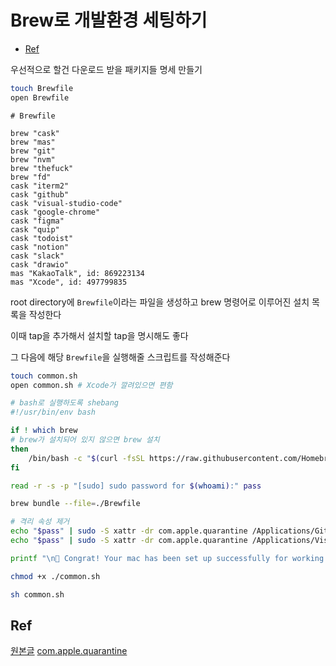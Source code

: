 # Brew로 개발환경 세팅하기

<!-- START doctoc generated TOC please keep comment here to allow auto update -->
<!-- DON'T EDIT THIS SECTION, INSTEAD RE-RUN doctoc TO UPDATE -->

- [Ref](#ref)

<!-- END doctoc generated TOC please keep comment here to allow auto update -->

우선적으로 할건 다운로드 받을 패키지들 명세 만들기

```zsh
touch Brewfile
open Brewfile
```

```plain
# Brewfile

brew "cask"
brew "mas"
brew "git"
brew "nvm"
brew "thefuck"
brew "fd"
cask "iterm2"
cask "github"
cask "visual-studio-code"
cask "google-chrome"
cask "figma"
cask "quip"
cask "todoist"
cask "notion"
cask "slack"
cask "drawio"
mas "KakaoTalk", id: 869223134
mas "Xcode", id: 497799835
```

root directory에 `Brewfile`이라는 파일을 생성하고 brew 명령어로 이루어진 설치 목록을 작성한다

이때 tap을 추가해서 설치할 tap을 명시해도 좋다

그 다음에 해당 `Brewfile`을 실행해줄 스크립트를 작성해준다

```zsh
touch common.sh
open common.sh # Xcode가 깔려있으면 편함
```

```sh
# bash로 실행하도록 shebang
#!/usr/bin/env bash

if ! which brew
# brew가 설치되어 있지 않으면 brew 설치
then
    /bin/bash -c "$(curl -fsSL https://raw.githubusercontent.com/Homebrew/install/HEAD/install.sh)"
fi

read -r -s -p "[sudo] sudo password for $(whoami):" pass

brew bundle --file=./Brewfile

# 격리 속성 제거
echo "$pass" | sudo -S xattr -dr com.apple.quarantine /Applications/GitHub\ Desktop.app
echo "$pass" | sudo -S xattr -dr com.apple.quarantine /Applications/Visual\ Studio\ Code.app

printf "\n🎉 Congrat! Your mac has been set up successfully for working with $(whoami)!\n"

chmod +x ./common.sh
```

```zsh
sh common.sh
```

## Ref

[원본글](https://imch.dev/posts/lets-setup-team-development-environment-using-brewfile/)
[com.apple.quarantine](https://eclecticlight.co/2023/03/13/ventura-has-changed-app-quarantine-with-a-new-xattr/)
